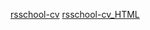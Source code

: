 [rsschool-cv](https://github.com/hug0St1gl1z/rsschool-cv/blob/gh-pages/cv.md)
[rsschool-cv_HTML](https://hug0St1gl1z.github.io/rsschool-cv/)